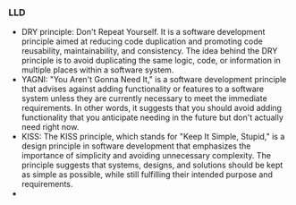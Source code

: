 ### LLD
* DRY principle: Don't Repeat Yourself. It is a software development principle aimed at reducing code duplication and promoting code reusability, maintainability, and consistency. The idea behind the DRY principle is to avoid duplicating the same logic, code, or information in multiple places within a software system.
* YAGNI: "You Aren't Gonna Need It," is a software development principle that advises against adding functionality or features to a software system unless they are currently necessary to meet the immediate requirements. In other words, it suggests that you should avoid adding functionality that you anticipate needing in the future but don't actually need right now.
* KISS: The KISS principle, which stands for "Keep It Simple, Stupid," is a design principle in software development that emphasizes the importance of simplicity and avoiding unnecessary complexity. The principle suggests that systems, designs, and solutions should be kept as simple as possible, while still fulfilling their intended purpose and requirements.
* 
